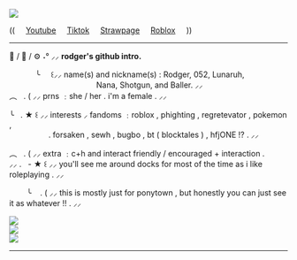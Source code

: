 ![](https://files.catbox.moe/5t9app.png)

(( &nbsp;&nbsp;&nbsp; [Youtube](https://www.tiktok.com/@totallynot_ballerxd) &nbsp;&nbsp;&nbsp; [Tiktok](https://www.tiktok.com/@totallynot_ballerxd) &nbsp;&nbsp;&nbsp; [Strawpage](https://ballerxd.straw.page) &nbsp;&nbsp;&nbsp; [Roblox](https://www.roblox.com/users/3675579953/profile) &nbsp;&nbsp;&nbsp; ))

___________________________________________________________________________________________________________

🐾 / 🦈 / ⚙️ ˖° ⸝⸝ **rodger's github intro.**

&nbsp;&nbsp;&nbsp; &nbsp;&nbsp;&nbsp; &nbsp;&nbsp;&nbsp; ╰ &nbsp;&nbsp;&nbsp; ꒰⸝⸝ name(s) and nickname(s) : Rodger, 052, Lunaruh,<br/>
&nbsp;&nbsp;&nbsp; &nbsp;&nbsp;&nbsp; &nbsp;&nbsp;&nbsp; &nbsp;&nbsp;&nbsp; &nbsp;&nbsp;&nbsp; &nbsp;&nbsp;&nbsp; &nbsp;&nbsp;&nbsp; &nbsp;&nbsp;&nbsp; &nbsp;&nbsp;&nbsp; &nbsp;&nbsp;&nbsp; Nana, Shotgun, and Baller. ⸝⸝<br/>
︵&nbsp;&nbsp;&nbsp;. ( ⸝⸝ prns ﹕she / her . i'm a female . ⸝⸝

╰&nbsp;&nbsp;&nbsp;. ★ ꒰ ⸝⸝ interests ⸝ fandoms ﹕roblox , phighting , regretevator , pokemon ,<br/>
&nbsp;&nbsp;&nbsp; &nbsp;&nbsp;&nbsp; &nbsp;&nbsp;&nbsp; &nbsp;&nbsp;&nbsp; &nbsp; . forsaken , sewh , bugbo , bt ( blocktales ) , hfjONE !? . ⸝⸝

︵&nbsp;&nbsp;&nbsp;. ( ⸝⸝ extra ﹕c+h and interact friendly / encouraged + interaction .<br/> ⸝⸝
.&nbsp;&nbsp;&nbsp;- ★ ꒰ ⸝⸝ you'll see me around docks for most of the time as i like roleplaying . ⸝⸝

&nbsp;&nbsp;&nbsp; &nbsp;&nbsp;&nbsp; ╰&nbsp;&nbsp;&nbsp; . ( ⸝⸝ this is mostly just for ponytown , but honestly you can just see it as whatever !! . ⸝⸝

![](https://i.imgur.com/oab1j4c.png)<br/>
![](https://i.imgur.com/aNrlVvf.gif)<br/>
![](https://i.imgur.com/4LwtRHc.jpg)

___________________________________________________________________________________________________________
